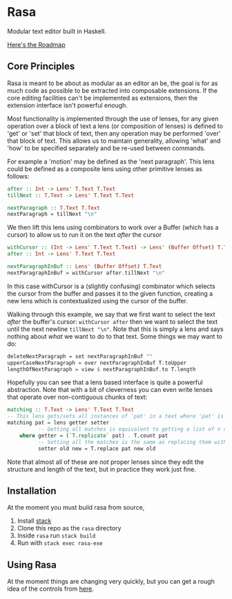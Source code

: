 # Rasa

Modular text editor built in Haskell.

[Here's the Roadmap](https://github.com/ChrisPenner/rasa/issues/2)

Core Principles
---------------

Rasa is meant to be about as modular as an editor an be, the goal is for as
much code as possible to be extracted into composable extensions. If the core
editing facilities can't be implemented as extensions, then the extension
interface isn't powerful enough.

Most functionality is implemented through the use of lenses, for any given operation over a block of text a lens
(or composition of lenses) is defined to 'get' or 'set' that block of text, then any operation may be performed
'over' that block of text. This allows us to maintain generality, allowing 'what' and 'how' to be specified
separately and be re-used between commands.

For example a 'motion' may be defined as the 'next paragraph'. This lens could be defined as a composite lens using
other primitive lenses as follows:

```haskell
after :: Int -> Lens' T.Text T.Text
tillNext :: T.Text -> Lens' T.Text T.Text

nextParagraph :: T.Text T.Text
nextParagraph = tillNext "\n"
```

We then lift this lens using combinators to work over a Buffer (which has a cursor) to allow us to run it on the
text *after* the cursor

```haskell
withCursor :: (Int -> Lens' T.Text T.Text) -> Lens' (Buffer Offset) T.Text
after :: Int -> Lens' T.Text T.Text

nextParagraphInBuf :: Lens' (Buffer Offset) T.Text
nextParagraphInBuf = withCursor after.tillNext "\n"
```

In this case withCursor is a (slightly confusing) combinator which selects the cursor from the buffer and passes it to
the given function, creating a new lens which is contextualized using the cursor of the buffer.

Walking through this example, we say that we first want to select the text *after* the buffer's cursor: `withCursor
after` then we want to select the text until the next newline `tillNext "\n"`. Note that this is simply a lens and says
nothing about *what* we want to do to that text. Some things we may want to do:

```haskell
deleteNextParagraph = set nextParagraphInBuf ""
upperCaseNextParagraph = over nextParagraphInBuf T.toUpper
lengthOfNextParagraph = view $ nextParagraphInBuf.to T.length
```

Hopefully you can see that a lens based interface is quite a powerful abstraction. Note that with a bit of cleverness
you can even write lenses that operate over non-contiguous chunks of text:

```haskell
matching :: T.Text -> Lens' T.Text T.Text
-- This lens gets/sets all instances of 'pat' in a text where 'pat' is a Text.
matching pat = lens getter setter
          -- Getting all matches is equivalent to getting a list of n copies where n is the number of matches
    where getter = (`T.replicate` pat) . T.count pat
          -- Setting all the matches is the same as replacing them with the new value
          setter old new = T.replace pat new old
```

Note that almost all of these are *not* proper lenses since they edit the structure and length of the text, but in
practice they work just fine.


## Installation

At the moment you must build rasa from source, 

1. Install [stack](https://docs.haskellstack.org/en/stable/README/)
2. Clone this repo as the `rasa` directory
3. Inside `rasa` run `stack build`
4. Run with `stack exec rasa-exe`

## Using Rasa

At the moment things are changing very quickly, but you can get a rough idea of the controls from [here](https://github.com/ChrisPenner/rasa/blob/master/src/Directives.hs).
